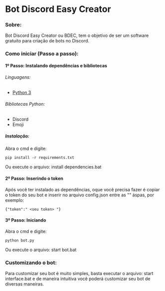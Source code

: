 # Bot Discord Easy Creator

### Sobre:
Bot Discord Easy Creator ou BDEC, tem o objetivo de ser um software gratuito para criação de bots no Discord.

### Como iniciar (Passo a passo):
#### 1º Passo: Instalando dependências e bibliotecas

###### Linguagens:
* [Python 3](https://www.python.org/downloads/)
###### Bibliotecas Python:
* Discord
* Emoji

##### Instalação:
Abra o cmd e digite:
```
pip install -r requirements.txt
```
Ou execute o arquivo: install dependencies.bat

#### 2º Passo: Inserindo o token
Após você ter instalado as dependências, oque você precisa fazer é copiar o token do seu bot e inserir no arquivo config.json entre as "" áspas, por exemplo:
```
{"token":" <seu token> "}
```
#### 3º Passo: Iniciando
Abra o cmd e digite:
```
python bot.py
```
Ou execute o arquivo: start bot.bat
### Customizando o bot:
Para customizar seu bot é muito simples, basta executar o arquivo: start interface.bat
e de maneira intuitiva você poderá customizar seu bot de diversas maneiras.
